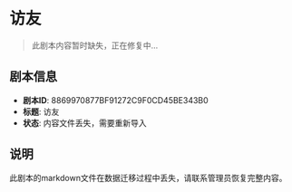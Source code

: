 # 访友

> 此剧本内容暂时缺失，正在修复中...

## 剧本信息
- **剧本ID**: 8869970877BF91272C9F0CD45BE343B0
- **标题**: 访友
- **状态**: 内容文件丢失，需要重新导入

## 说明
此剧本的markdown文件在数据迁移过程中丢失，请联系管理员恢复完整内容。